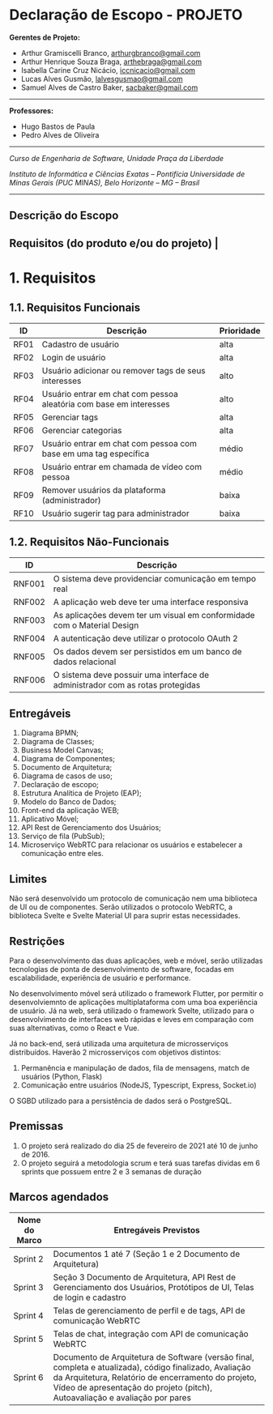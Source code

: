 # Declaração de Escopo - PROJETO


**Gerentes de Projeto:**

* Arthur Gramiscelli Branco, arthurgbranco@gmail.com
* Arthur Henrique Souza Braga, arthebraga@gmail.com
* Isabella Carine Cruz Nicácio, iccnicacio@gmail.com
* Lucas Alves Gusmão, lalvesgusmao@gmail.com
* Samuel Alves de Castro Baker, sacbaker@gmail.com

---

**Professores:**

* Hugo Bastos de Paula
* Pedro Alves de Oliveira

---

_Curso de Engenharia de Software, Unidade Praça da Liberdade_

_Instituto de Informática e Ciências Exatas – Pontifícia Universidade de Minas Gerais (PUC MINAS), Belo Horizonte – MG – Brasil_

---


## Descrição do Escopo


## Requisitos (do produto e/ou do projeto) |

<a name="requisitos"></a>
# 1. Requisitos

## 1.1. Requisitos Funcionais

| **ID** | **Descrição** | **Prioridade** |
| --- | --- | --- |
| RF01 | Cadastro de usuário | alta
| RF02 | Login de usuário | alta
| RF03 | Usuário adicionar ou remover tags de seus interesses | alto
| RF04 | Usuário entrar em chat com pessoa aleatória com base em interesses | alto
| RF05 | Gerenciar tags | alta
| RF06 | Gerenciar categorias | alta
| RF07 | Usuário entrar em chat com pessoa com base em uma tag específica | médio
| RF08 | Usuário entrar em chamada de vídeo com pessoa | médio
| RF09 | Remover usuários da plataforma (administrador) | baixa
| RF10 | Usuário sugerir tag para administrador | baixa


## 1.2. Requisitos Não-Funcionais

| **ID** | **Descrição** |
| --- | --- |
| RNF001 | O sistema deve providenciar comunicação em tempo real |
| RNF002 | A aplicação web deve ter uma interface responsiva |
| RNF003 | As aplicações devem ter um visual em conformidade com o Material Design |
| RNF004 | A autenticação deve utilizar o protocolo OAuth 2 |
| RNF005 | Os dados devem ser persistidos em um banco de dados relacional |
| RNF006 | O sistema deve possuir uma interface de administrador com as rotas protegidas |

## Entregáveis
1. Diagrama BPMN;
2. Diagrama de Classes;
3. Business Model Canvas;
4. Diagrama de Componentes;
5. Documento de Arquitetura;
6. Diagrama de casos de uso;
7. Declaração de escopo;
8. Estrutura Analítica de Projeto (EAP);
9. Modelo do Banco de Dados;
10. Front-end da aplicação WEB;
11. Aplicativo Móvel;
12. API Rest de Gerenciamento dos Usuários;
13. Serviço de fila (PubSub);
14. Microserviço WebRTC para relacionar os usuários e estabelecer a comunicação entre eles.

## Limites

Não será desenvolvido um protocolo de comunicação nem uma biblioteca de UI ou de componentes. Serão utilizados o protocolo WebRTC, a biblioteca Svelte e Svelte Material UI para suprir estas necessidades.
## Restrições

Para o desenvolvimento das duas aplicações, web e móvel, serão utilizadas tecnologias de ponta de desenvolvimento de software, focadas em escalabilidade, experiência de usuário e performance.

No desenvolvimento móvel será utilizado o framework Flutter, por permitir o desenvolviemnto de aplicações multiplataforma com uma boa experiência de usuário. Já na web, será utilizado o framework Svelte, utilizado para o desenvolvimento de interfaces web rápidas e leves em comparação com suas alternativas, como o React e Vue.

Já no back-end, será utilizada uma arquitetura de microsserviços distribuídos. Haverão 2 microsserviços com objetivos distintos:

1. Permanência e manipulação de dados, fila de mensagens, match de usuários (Python, Flask)
2. Comunicação entre usuários (NodeJS, Typescript, Express, Socket.io)

O SGBD utilizado para a persistência de dados será o PostgreSQL.

## Premissas

1. O projeto será realizado do dia 25 de fevereiro de 2021 até 10 de junho de 2016.
2. O projeto seguirá a metodologia scrum e terá suas tarefas dividas em 6 sprints que possuem entre 2 e 3 semanas de duração

## Marcos agendados

| Nome do Marco | Entregáveis Previstos |
| --- | --- |
| Sprint 2 | Documentos 1 até 7 (Seção 1 e 2 Documento de Arquitetura) |
| Sprint 3 | Seção 3 Documento de Arquitetura, API Rest de Gerenciamento dos Usuários, Protótipos de UI, Telas de login e cadastro |
| Sprint 4 | Telas de gerenciamento de perfil e de tags, API de comunicação WebRTC |
| Sprint 5 | Telas de chat, integração com API de comunicação WebRTC |
| Sprint 6 | Documento de Arquitetura de Software (versão final, completa e atualizada), código finalizado, Avaliação da Arquitetura, Relatório de encerramento do projeto, Vídeo de apresentação do projeto (pitch), Autoavaliação e avaliação por pares |
